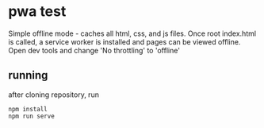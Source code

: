# pwa test

Simple offline mode - caches all html, css, and js files.
Once root index.html is called, a service worker is installed and pages can be viewed offline. Open dev tools and change 'No throttling' to 'offline'

## running
after cloning repository, run
```
npm install
npm run serve
```